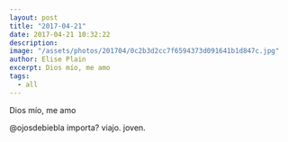 ```yaml
---
layout: post
title: "2017-04-21"
date: 2017-04-21 10:32:22
description: 
image: "/assets/photos/201704/0c2b3d2cc7f6594373d091641b1d847c.jpg"
author: Elise Plain
excerpt: Dios mío, me amo
tags: 
  - all
---
```


Dios mío, me amo
<p></p>
<p>@ojosdebiebla importa? viajo. joven.</p>